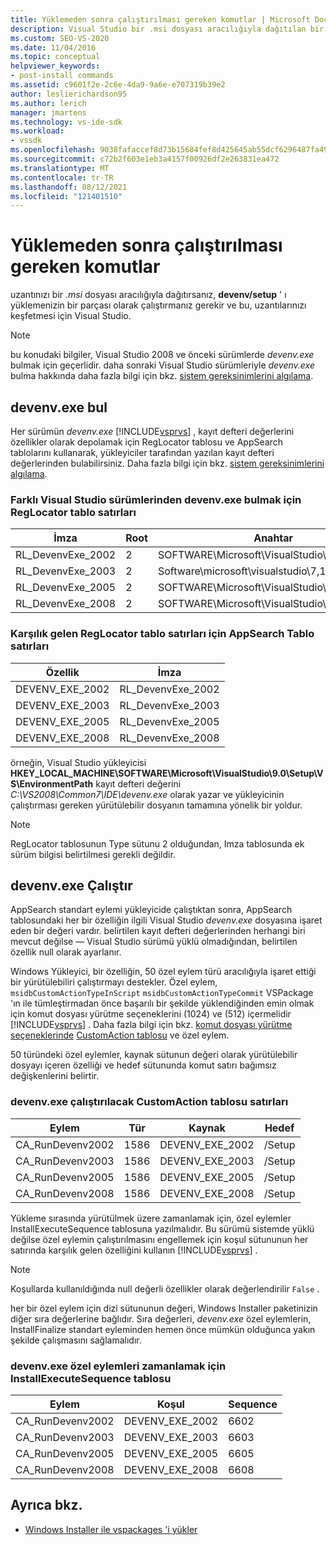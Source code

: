 ```yaml
---
title: Yüklemeden sonra çalıştırılması gereken komutlar | Microsoft Docs
description: Visual Studio bir .msi dosyası aracılığıyla dağıtılan bir uzantı yüklemenizin parçası olarak çalıştırılması gereken komutlar hakkında bilgi edinin.
ms.custom: SEO-VS-2020
ms.date: 11/04/2016
ms.topic: conceptual
helpviewer_keywords:
- post-install commands
ms.assetid: c9601f2e-2c6e-4da9-9a6e-e707319b39e2
author: leslierichardson95
ms.author: lerich
manager: jmartens
ms.technology: vs-ide-sdk
ms.workload:
- vssdk
ms.openlocfilehash: 9038fafaccef8d73b15684fef8d425645ab55dcf6296487fa4993685dc5a17ea
ms.sourcegitcommit: c72b2f603e1eb3a4157f00926df2e263831ea472
ms.translationtype: MT
ms.contentlocale: tr-TR
ms.lasthandoff: 08/12/2021
ms.locfileid: "121401510"
---
```

# <a name="commands-that-must-be-run-after-installation"></a>Yüklemeden sonra çalıştırılması gereken komutlar
uzantınızı bir *.msi* dosyası aracılığıyla dağıtırsanız, **devenv/setup** ' ı yüklemenizin bir parçası olarak çalıştırmanız gerekir ve bu, uzantılarınızı keşfetmesi için Visual Studio.

> [!NOTE]
> bu konudaki bilgiler, Visual Studio 2008 ve önceki sürümlerde *devenv.exe* bulmak için geçerlidir. daha sonraki Visual Studio sürümleriyle *devenv.exe* bulma hakkında daha fazla bilgi için bkz. [sistem gereksinimlerini algılama](../../extensibility/internals/detecting-system-requirements.md).

## <a name="find-devenvexe"></a>devenv.exe bul
 Her sürümün *devenv.exe* [!INCLUDE[vsprvs](../../code-quality/includes/vsprvs_md.md)] , kayıt defteri değerlerini özellikler olarak depolamak için RegLocator tablosu ve AppSearch tablolarını kullanarak, yükleyiciler tarafından yazılan kayıt defteri değerlerinden bulabilirsiniz. Daha fazla bilgi için bkz. [sistem gereksinimlerini algılama](../../extensibility/internals/detecting-system-requirements.md).

### <a name="reglocator-table-rows-to-locate-devenvexe-from-different-versions-of-visual-studio"></a>Farklı Visual Studio sürümlerinden devenv.exe bulmak için RegLocator tablo satırları

|İmza|Root|Anahtar|Ad|Tür|
|-----------------|----------|---------|----------|----------|
|RL_DevenvExe_2002|2|SOFTWARE\Microsoft\VisualStudio\7.0\Setup\VS|EnvironmentPath|2|
|RL_DevenvExe_2003|2|Software\microsoft\visualstudio\7,1\setup\vs|EnvironmentPath|2|
|RL_DevenvExe_2005|2|SOFTWARE\Microsoft\VisualStudio\8.0\Setup\VS|EnvironmentPath|2|
|RL_DevenvExe_2008|2|SOFTWARE\Microsoft\VisualStudio\9.0\Setup\VS|EnvironmentPath|2|

### <a name="appsearch-table-rows-for-corresponding-reglocator-table-rows"></a>Karşılık gelen RegLocator tablo satırları için AppSearch Tablo satırları

|Özellik|İmza|
|--------------|-----------------|
|DEVENV_EXE_2002|RL_DevenvExe_2002|
|DEVENV_EXE_2003|RL_DevenvExe_2003|
|DEVENV_EXE_2005|RL_DevenvExe_2005|
|DEVENV_EXE_2008|RL_DevenvExe_2008|

 örneğin, Visual Studio yükleyicisi **HKEY_LOCAL_MACHINE\SOFTWARE\Microsoft\VisualStudio\9.0\Setup\VS\EnvironmentPath** kayıt defteri değerini *C:\VS2008\Common7\IDE\devenv.exe* olarak yazar ve yükleyicinin çalıştırması gereken yürütülebilir dosyanın tamamına yönelik bir yoldur.

> [!NOTE]
> RegLocator tablosunun Type sütunu 2 olduğundan, Imza tablosunda ek sürüm bilgisi belirtilmesi gerekli değildir.

## <a name="run-devenvexe"></a>devenv.exe Çalıştır
 AppSearch standart eylemi yükleyicide çalıştıktan sonra, AppSearch tablosundaki her bir özelliğin ilgili Visual Studio *devenv.exe* dosyasına işaret eden bir değeri vardır. belirtilen kayıt defteri değerlerinden herhangi biri mevcut değilse — Visual Studio sürümü yüklü olmadığından, belirtilen özellik null olarak ayarlanır.

 Windows Yükleyici, bir özelliğin, 50 özel eylem türü aracılığıyla işaret ettiği bir yürütülebiliri çalıştırmayı destekler. Özel eylem, `msidbCustomActionTypeInScript` `msidbCustomActionTypeCommit` VSPackage 'ın ile tümleştirmadan önce başarılı bir şekilde yüklendiğinden emin olmak için komut dosyası yürütme seçeneklerini (1024) ve (512) içermelidir [!INCLUDE[vsprvs](../../code-quality/includes/vsprvs_md.md)] . Daha fazla bilgi için bkz. [komut dosyası yürütme seçeneklerinde](/windows/desktop/msi/custom-action-in-script-execution-options) [CustomAction tablosu](/windows/desktop/msi/customaction-table) ve özel eylem.

 50 türündeki özel eylemler, kaynak sütunun değeri olarak yürütülebilir dosyayı içeren özelliği ve hedef sütununda komut satırı bağımsız değişkenlerini belirtir.

### <a name="customaction-table-rows-to-run-devenvexe"></a>devenv.exe çalıştırılacak CustomAction tablosu satırları

|Eylem|Tür|Kaynak|Hedef|
|------------|----------|------------|------------|
|CA_RunDevenv2002|1586|DEVENV_EXE_2002|/Setup|
|CA_RunDevenv2003|1586|DEVENV_EXE_2003|/Setup|
|CA_RunDevenv2005|1586|DEVENV_EXE_2005|/Setup|
|CA_RunDevenv2008|1586|DEVENV_EXE_2008|/Setup|

 Yükleme sırasında yürütülmek üzere zamanlamak için, özel eylemler InstallExecuteSequence tablosuna yazılmalıdır. Bu sürümü sistemde yüklü değilse özel eylemin çalıştırılmasını engellemek için koşul sütununun her satırında karşılık gelen özelliğini kullanın [!INCLUDE[vsprvs](../../code-quality/includes/vsprvs_md.md)] .

> [!NOTE]
> Koşullarda kullanıldığında null değerli özellikler olarak değerlendirilir `False` .

 her bir özel eylem için dizi sütununun değeri, Windows Installer paketinizin diğer sıra değerlerine bağlıdır. Sıra değerleri, *devenv.exe* özel eylemlerin, InstallFinalize standart eyleminden hemen önce mümkün olduğunca yakın şekilde çalışmasını sağlamalıdır.

### <a name="installexecutesequence-table-to-schedule-the-devenvexe-custom-actions"></a>devenv.exe özel eylemleri zamanlamak için InstallExecuteSequence tablosu

|Eylem|Koşul|Sequence|
|------------|---------------|--------------|
|CA_RunDevenv2002|DEVENV_EXE_2002|6602|
|CA_RunDevenv2003|DEVENV_EXE_2003|6603|
|CA_RunDevenv2005|DEVENV_EXE_2005|6605|
|CA_RunDevenv2008|DEVENV_EXE_2008|6608|

## <a name="see-also"></a>Ayrıca bkz.
- [Windows Installer ile vspackages 'i yükler](../../extensibility/internals/installing-vspackages-with-windows-installer.md)
